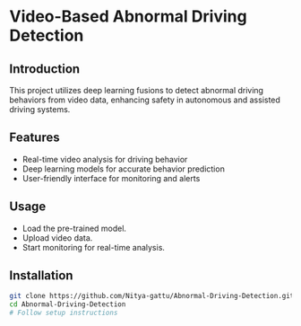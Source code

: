 # Video-Based Abnormal Driving Detection

## Introduction
This project utilizes deep learning fusions to detect abnormal driving behaviors from video data, enhancing safety in autonomous and assisted driving systems.

## Features
- Real-time video analysis for driving behavior
- Deep learning models for accurate behavior prediction
- User-friendly interface for monitoring and alerts

## Usage
- Load the pre-trained model.
- Upload video data.
- Start monitoring for real-time analysis.

## Installation
```bash
git clone https://github.com/Nitya-gattu/Abnormal-Driving-Detection.git
cd Abnormal-Driving-Detection
# Follow setup instructions
